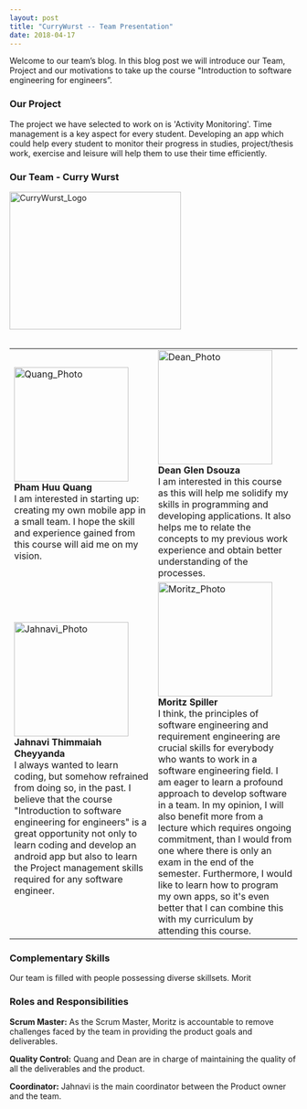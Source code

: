 ```yaml
---
layout: post
title: "CurryWurst -- Team Presentation"
date: 2018-04-17
---
```


<body>
<div>
<p>Welcome to our team’s blog. In this blog post we will introduce our Team, Project and our motivations to take up the course "Introduction to software engineering for engineers”.</p>
</div>
<div>
<h3>Our Project</h3>
<p>The project we have selected to work on is 'Activity Monitoring'. Time management is a key aspect for every student. Developing an app which could help every student to monitor their progress in studies, project/thesis work, exercise and leisure will help them to use their time efficiently. </p>
</div>
<div>
  <h3>Our Team - Curry Wurst</h3>
  <img src="https://github.com/DBSE-teaching/isee2018-CurryWurst/blob/master/docs/images/cw_final.png" alt="CurryWurst_Logo" width="300" height="241">
</div>
<br>
<table style="width:100%">
  <tr>
    <td width="500" vertical-align="top"><img src="https://github.com/DBSE-teaching/isee2018-CurryWurst/blob/master/docs/images/Male.jpg" alt="Quang_Photo" width="200" height="200"><br><b>Pham Huu Quang</b><br><a>I am interested in starting up: creating my own mobile app in a small team. I hope the skill and experience gained from this course will aid me on my vision.</a></td>
    <td width="500" vertical-align="top"><img src="https://github.com/DBSE-teaching/isee2018-CurryWurst/blob/master/docs/images/Male.jpg" alt="Dean_Photo" width="200" height="200"><br><b>Dean Glen Dsouza</b><br><a>I am interested in this course as this will help me solidify my skills in programming and developing applications. It also helps me to relate the concepts to my previous work experience and obtain better understanding of the processes.</a></td>
  </tr>
  <tr>
    <td width="500" vertical-align="top"><img src="https://github.com/DBSE-teaching/isee2018-CurryWurst/blob/master/docs/images/Female.jpg" alt="Jahnavi_Photo" width="200" height="200"><br><b>Jahnavi Thimmaiah Cheyyanda</b><br><a>I always wanted to learn coding, but somehow refrained from doing so, in the past. I believe that the course "Introduction to software engineering for engineers" is a great opportunity not only to learn coding and develop an android app but also to learn the Project management skills required for any software engineer.</a></td>
    <td width="500" vertical-align="top"><img src="https://github.com/DBSE-teaching/isee2018-CurryWurst/blob/master/docs/images/Male.jpg" alt="Moritz_Photo" width="200" height="200"><br><b>Moritz Spiller</b><br><a>I think, the principles of software engineering and requirement engineering are crucial skills for everybody who wants to work in a software engineering field. I am eager to learn a profound approach to develop software in a team. In my opinion, I will also benefit more from a lecture which requires ongoing commitment, than I would from one where there is only an exam in the end of the semester. Furthermore, I would like to learn how to program my own apps, so it's even better that I can combine this with my curriculum by attending this course.</a></td>
  </tr>
</table>


<div>
  <h3>Complementary Skills</h3>
  <p>Our team is filled with people possessing diverse skillsets. Morit</p>
</div>

<div>
  <h3>Roles and Responsibilities</h3>
  <p><b>Scrum Master:</b> As the Scrum Master, Moritz is accountable to remove challenges faced by the team in providing the product goals and deliverables.</p>
  <p><b>Quality Control:</b> Quang and Dean are in charge of maintaining the quality of all the deliverables and the product.</p>
  <p><b>Coordinator:</b> Jahnavi is the main coordinator between the Product owner and the team.</p>
</div>




</body>
